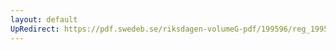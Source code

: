 ```yaml
---
layout: default
UpRedirect: https://pdf.swedeb.se/riksdagen-volumeG-pdf/199596/reg_199596_TU/reg_199596_TU_0007.pdf
---
```

